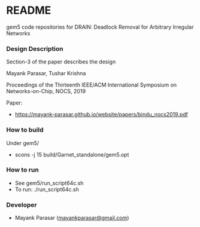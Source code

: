 # README #

gem5 code repositories for DRAIN: Deadlock Removal for Arbitrary Irregular Networks

### Design Description ###
Section-3 of the paper describes the design

Mayank Parasar, Tushar Krishna

 Proceedings of the Thirteenth IEEE/ACM International Symposium on Networks-on-Chip, NOCS, 2019

Paper:
   * https://mayank-parasar.github.io/website/papers/bindu_nocs2019.pdf

### How to build ###
Under gem5/
* scons -j 15 build/Garnet_standalone/gem5.opt

### How to run ###

* See gem5/run_script64c.sh
* To run: ./run_script64c.sh

### Developer ###

* Mayank Parasar (mayankparasar@gmail.com)
